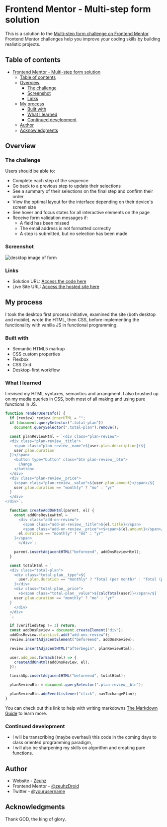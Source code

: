 # Frontend Mentor - Multi-step form solution

This is a solution to the [Multi-step form challenge on Frontend Mentor](https://www.frontendmentor.io/challenges/multistep-form-YVAnSdqQBJ). Frontend Mentor challenges help you improve your coding skills by building realistic projects.

## Table of contents

- [Frontend Mentor - Multi-step form solution](#frontend-mentor---multi-step-form-solution)
  - [Table of contents](#table-of-contents)
  - [Overview](#overview)
    - [The challenge](#the-challenge)
    - [Screenshot](#screenshot)
    - [Links](#links)
  - [My process](#my-process)
    - [Built with](#built-with)
    - [What I learned](#what-i-learned)
    - [Continued development](#continued-development)
  - [Author](#author)
  - [Acknowledgments](#acknowledgments)

## Overview

### The challenge

Users should be able to:

- Complete each step of the sequence
- Go back to a previous step to update their selections
- See a summary of their selections on the final step and confirm their order
- View the optimal layout for the interface depending on their device's screen size
- See hover and focus states for all interactive elements on the page
- Receive form validation messages if:
  - A field has been missed
  - The email address is not formatted correctly
  - A step is submitted, but no selection has been made

### Screenshot

![desktop image of form](./assets/images/desktop-design-step-1.jpg.jpg)

### Links

- Solution URL: [Access the code here](https://github.com/Zeuhz-Droid/multi-step-form-main)
- Live Site URL: [Access the hosted site here](https://zeuhz-droid.github.io/multi-step-form-main/)

## My process

I took the desktop first process initiative, examined the site (both desktop and mobile), wrote the HTML, then CSS, before implementing the functionality with vanilla JS in functional programming.

### Built with

- Semantic HTML5 markup
- CSS custom properties
- Flexbox
- CSS Grid
- Desktop-first workflow

### What I learned

I revised my HTML syntaxes, semantics and arrangment.
I also brushed up on my media queries in CSS,
both most of all making and using pure functions in JS.

```js
function renderUserInfo() {
  if (review) review.innerHTML = "";
  if (document.querySelector(".total-plan"))
    document.querySelector(".total-plan").remove();

  const planReviewHtml = `<div class="plan-review">
  <div class="plan-review__title">
    <span class="plan-review__name">${user.plan.description}(${
    user.plan.duration
  })</span>
    <button type="button" class="btn plan-review__btn">
      Change
    </button>
  </div>
  <div class="plan-review__price">
    $<span class="plan-review__value">${user.plan.amount}</span>/${
    user.plan.duration == "monthly" ? "mo" : "yr"
  }
  </div>
</div>`;

  function createAddOnHtml(parent, el) {
    const addOnsReviewHtml = `
      <div class="add-on-review">
        <span class="add-on-review__title">${el.title}</span>
        <span class="add-on-review__price">+$<span>${el.amount}</span>/${
      el.duration == "monthly" ? "mo" : "yr"
    }</span>
      </div>`;

    parent.insertAdjacentHTML("beforeend", addOnsReviewHtml);
  }

  const totalHtml = `
  <div class="total-plan">
    <div class="total-plan__type">${
      user.plan.duration == "monthly" ? "Total (per month)" : "Total (per year)"
    }</div>
    <div class="total-plan__price">
      +$<span class="total-plan__value">${calcTotal(user)}</span>/${
    user.plan.duration == "monthly" ? "mo" : "yr"
  }
    </div>
  </div>
  `;

  if (verifiedStep != 3) return;
  const addOnsReview = document.createElement("div");
  addOnsReview.classList.add("add-ons-review");
  review.insertAdjacentElement("beforeend", addOnsReview);

  review.insertAdjacentHTML("afterbegin", planReviewHtml);

  user.add_ons.forEach((el) => {
    createAddOnHtml(addOnsReview, el);
  });

  finishUp.insertAdjacentHTML("beforeend", totalHtml);

  planReviewBtn = document.querySelector(".plan-review__btn");

  planReviewBtn.addEventListener("click", navTochangePlan);
}
```

You can check out this link to help with writing markdowns [The Markdown Guide](https://www.markdownguide.org/) to learn more.

### Continued development

- I will be transcribing (maybe overhaul) this code in the coming days to class oriented programming paradigm,
- I will also be sharpening my skills on algorithm and creating pure functions.

## Author

- Website - [Zeuhz](https://github.com/Zeuhz-Droid)
- Frontend Mentor - [@zeuhzDroid](https://www.frontendmentor.io/profile/Zeuhz-Droid)
- Twitter - [@yourusername](https://www.twitter.com/zeuhzDroid)

## Acknowledgments

Thank GOD, the king of glory.
